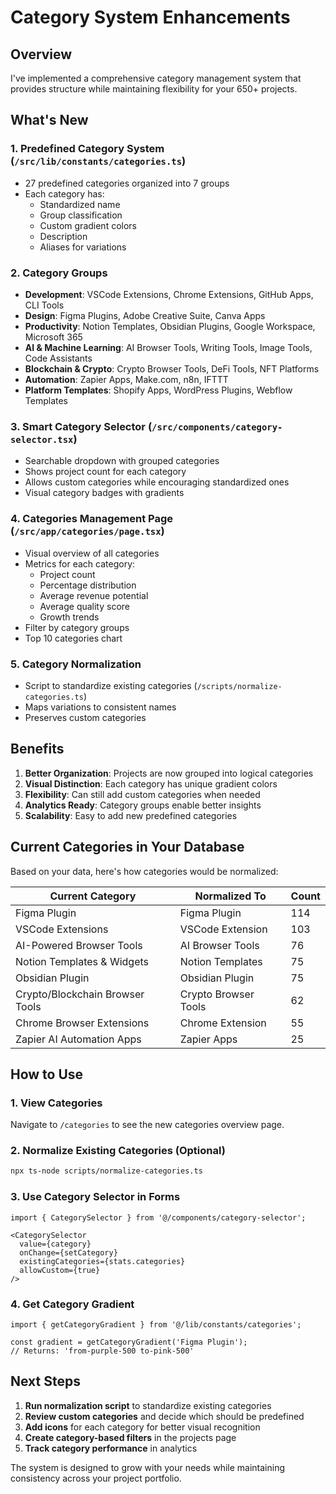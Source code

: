 # Category System Enhancements

## Overview

I've implemented a comprehensive category management system that provides structure while maintaining flexibility for your 650+ projects.

## What's New

### 1. **Predefined Category System** (`/src/lib/constants/categories.ts`)
- 27 predefined categories organized into 7 groups
- Each category has:
  - Standardized name
  - Group classification
  - Custom gradient colors
  - Description
  - Aliases for variations

### 2. **Category Groups**
- **Development**: VSCode Extensions, Chrome Extensions, GitHub Apps, CLI Tools
- **Design**: Figma Plugins, Adobe Creative Suite, Canva Apps
- **Productivity**: Notion Templates, Obsidian Plugins, Google Workspace, Microsoft 365
- **AI & Machine Learning**: AI Browser Tools, Writing Tools, Image Tools, Code Assistants
- **Blockchain & Crypto**: Crypto Browser Tools, DeFi Tools, NFT Platforms
- **Automation**: Zapier Apps, Make.com, n8n, IFTTT
- **Platform Templates**: Shopify Apps, WordPress Plugins, Webflow Templates

### 3. **Smart Category Selector** (`/src/components/category-selector.tsx`)
- Searchable dropdown with grouped categories
- Shows project count for each category
- Allows custom categories while encouraging standardized ones
- Visual category badges with gradients

### 4. **Categories Management Page** (`/src/app/categories/page.tsx`)
- Visual overview of all categories
- Metrics for each category:
  - Project count
  - Percentage distribution
  - Average revenue potential
  - Average quality score
  - Growth trends
- Filter by category groups
- Top 10 categories chart

### 5. **Category Normalization**
- Script to standardize existing categories (`/scripts/normalize-categories.ts`)
- Maps variations to consistent names
- Preserves custom categories

## Benefits

1. **Better Organization**: Projects are now grouped into logical categories
2. **Visual Distinction**: Each category has unique gradient colors
3. **Flexibility**: Can still add custom categories when needed
4. **Analytics Ready**: Category groups enable better insights
5. **Scalability**: Easy to add new predefined categories

## Current Categories in Your Database

Based on your data, here's how categories would be normalized:

| Current Category | Normalized To | Count |
|-----------------|---------------|--------|
| Figma Plugin | Figma Plugin | 114 |
| VSCode Extensions | VSCode Extension | 103 |
| AI-Powered Browser Tools | AI Browser Tools | 76 |
| Notion Templates & Widgets | Notion Templates | 75 |
| Obsidian Plugin | Obsidian Plugin | 75 |
| Crypto/Blockchain Browser Tools | Crypto Browser Tools | 62 |
| Chrome Browser Extensions | Chrome Extension | 55 |
| Zapier AI Automation Apps | Zapier Apps | 25 |

## How to Use

### 1. View Categories
Navigate to `/categories` to see the new categories overview page.

### 2. Normalize Existing Categories (Optional)
```bash
npx ts-node scripts/normalize-categories.ts
```

### 3. Use Category Selector in Forms
```tsx
import { CategorySelector } from '@/components/category-selector';

<CategorySelector
  value={category}
  onChange={setCategory}
  existingCategories={stats.categories}
  allowCustom={true}
/>
```

### 4. Get Category Gradient
```tsx
import { getCategoryGradient } from '@/lib/constants/categories';

const gradient = getCategoryGradient('Figma Plugin');
// Returns: 'from-purple-500 to-pink-500'
```

## Next Steps

1. **Run normalization script** to standardize existing categories
2. **Review custom categories** and decide which should be predefined
3. **Add icons** for each category for better visual recognition
4. **Create category-based filters** in the projects page
5. **Track category performance** in analytics

The system is designed to grow with your needs while maintaining consistency across your project portfolio.